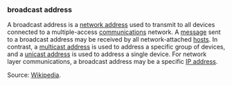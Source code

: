 ### broadcast address

<p class="c8"><span>A broadcast address is a </span><span class="c2"><a class="c3" href="#h.v9gosdu5b7z5">network address</a></span><span>&nbsp;used to transmit to all devices connected to a multiple-access </span><span class="c2"><a class="c3" href="#h.w02a6srdng3j">communications</a></span><span>&nbsp;network</span><span>. A </span><span class="c2"><a class="c3" href="#h.bge7ubygwk2q">message</a></span><span>&nbsp;sent to a broadcast address may be received by all network-attached </span><span class="c2"><a class="c3" href="#h.3f5tvermqc9k">hosts</a></span><span>. In contrast, a </span><span class="c2"><a class="c3" href="#h.obmynoe7gkec">multicast address</a></span><span>&nbsp;is used to address a specific group of devices, and a </span><span class="c2"><a class="c3" href="#h.2p49ftuui3ug">unicast address</a></span><span>&nbsp;is used to address a single device. For </span><span>network layer</span><span>&nbsp;communications, a broadcast address may be a specific </span><span class="c2"><a class="c3" href="#h.a8c3q7adyz7c">IP address</a></span><span class="c0">.</span></p><p class="c8"><span>Source: </span><span class="c2"><a class="c3" href="https://www.google.com/url?q=https://en.wikipedia.org/wiki/Network_address&amp;sa=D&amp;source=editors&amp;ust=1706779842540235&amp;usg=AOvVaw3WDHuqn4QQ4VhPR1P0F-HT">Wikipedia</a></span><span class="c0">.</span></p>
